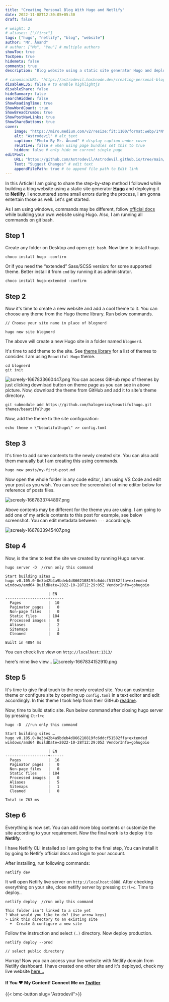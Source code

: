 ```yaml
---
title: "Creating Personal Blog With Hugo and Netlify"
date: 2022-11-08T12:30:05+05:30
draft: false

# weight: 2
# aliases: ["/first"]
tags: ["hugo", "netlify", "blog", "website"]
author: "Mr. Ånand"
# author: ["Me", "You"] # multiple authors
showToc: true
TocOpen: true
hidemeta: false
comments: true
description: "Blog website using a static site generator Hugo and deploying it to Netlify"

# canonicalURL: "https://astrodevil.hashnode.dev/creating-personal-blog-with-hugo-and-netlify"
disableHLJS: false # to enable highlightjs
disableShare: false
hideSummary: false
searchHidden: false
ShowReadingTime: true
ShowWordCount: true
ShowBreadCrumbs: true
ShowPostNavLinks: true
ShowShareButtons: true
cover:
    image: "https://miro.medium.com/v2/resize:fit:1100/format:webp/1*NtuDRc6-q2W9XYxApC4deg.png" # image path/url
    alt: "Astrodevil" # alt text
    caption: "Photo By Mr. Ånand" # display caption under cover
    relative: false # when using page bundles set this to true
    hidden: false # only hide on current single page
editPost:
    URL: "https://github.com/Astrodevil/Astrodevil.github.io/tree/main/content"
    Text: "Suggest Changes" # edit text
    appendFilePath: true # to append file path to Edit link
---
```


In this Article! I am going to share the step-by-step method I followed while building a blog website using a static site generator **[Hugo](https://gohugo.io/)** and deploying it to **Netlify**. I encountered some small errors during the process, I am gonna entertain those as well. Let's get started.

As I am using windows, commands may be different, follow [official docs](https://gohugo.io/documentation/) while building your own website using Hugo. Also, I am running all commands on git bash.

## Step 1

Create any folder on Desktop and open `git bash`. Now time to install hugo.

```
choco install hugo -confirm
```
Or if you need the “extended” Sass/SCSS version: for some supported theme. Better install it from `cmd` by running it as administrator.

```
choco install hugo-extended -confirm
```
## Step 2
Now it's time to create a new website and add a cool theme to it. You can choose any theme from the Hugo theme library. Run below commands.

```
// Choose your site name in place of blognerd

hugo new site blognerd
```
The above will create a new Hugo site in a folder named `blognerd`.

It's time to add theme to the site. See [theme library](https://themes.gohugo.io/) for a list of themes to consider. I am using `Beautiful Hugo` theme. 

```
cd blognerd
git init
```


![screely-1667833660447.png](https://cdn.hashnode.com/res/hashnode/image/upload/v1667833676076/PKpoGXV0I.png)
You can access GitHub repo of themes by just clicking download button on theme page as you can see in above picture.
Now, download the theme from GitHub and add it to site's theme directory.

```
git submodule add https://github.com/halogenica/beautifulhugo.git  themes/beautifulhugo
```
Now, add the theme to the site configuration:
```
echo theme = \"beautifulhugo\" >> config.toml
```
## Step 3
It's time to add some contents to the newly created site. You can also add them manually but I am creating this using commands.
```
hugo new posts/my-first-post.md
```
Now open the whole folder in any code editor, I am using VS Code and edit your post as you wish. You can see the screenshot of mine editor below for reference of posts files.

![screely-1667833744897.png](https://cdn.hashnode.com/res/hashnode/image/upload/v1667833762276/DsRn2AOzq.png)

Above contents may be different for the theme you are using. I am going to add one of my article contents to this post for example, see below screenshot. You can edit metadata between `---` accordingly.

![screely-1667833945407.png](https://cdn.hashnode.com/res/hashnode/image/upload/v1667833967425/FSSqga1wz.png)

## Step 4
Now, is the time to test the site we created by running Hugo server.
```
hugo server -D  //run only this command 

Start building sites …
hugo v0.105.0-0e3b42b4a9bdeb4d866210819fc6ddcf51582ffa+extended windows/amd64 BuildDate=2022-10-28T12:29:05Z VendorInfo=gohugoio

                   | EN
-------------------+------
  Pages            |  10
  Paginator pages  |   0
  Non-page files   |   0
  Static files     | 184
  Processed images |   0
  Aliases          |   2
  Sitemaps         |   1
  Cleaned          |   0

Built in 4884 ms

```
You can check live view on `http://localhost:1313/`

here's mine live view...
![screely-1667834152910.png](https://cdn.hashnode.com/res/hashnode/image/upload/v1667834183565/PRMRHTJtn.png)

## Step 5
It's time to give final touch to the newly created site. You can customize theme or configure site by opening up `config.toml` in a text editor and edit accordingly. In this theme I took help from their GitHub [readme](https://github.com/halogenica/beautifulhugo#readme). 

Now, time to build static site. Run below command after closing hugo server by pressing `Ctrl+c`

```
hugo -D  //run only this command

Start building sites …
hugo v0.105.0-0e3b42b4a9bdeb4d866210819fc6ddcf51582ffa+extended windows/amd64 BuildDate=2022-10-28T12:29:05Z VendorInfo=gohugoio

                   | EN
-------------------+------
  Pages            |  16
  Paginator pages  |   0
  Non-page files   |   0
  Static files     | 184
  Processed images |   0
  Aliases          |   5
  Sitemaps         |   1
  Cleaned          |   0

Total in 763 ms
```
## Step 6
Everything is now set. You can add more blog contents or customize the site according to your requirement. Now the final work is to deploy it to **Netlify**.

I have Netlify CLI installed so I am going to the final step, You can install it by going to Netlify official docs and login to your account. 

After installing, run following commands:
```
netlify dev
```
It will open Netlify live server on `http://localhost:8888`. After checking everything on your site, close netlify server by pressing `Ctrl+c`. Time to deploy..
```
netlify deploy  //run only this command 

This folder isn't linked to a site yet
? What would you like to do? (Use arrow keys)
> Link this directory to an existing site
  +  Create & configure a new site

```
Follow the instruction and select `(.)` directory. Now deploy production.

```
netlify deploy --prod

// select public directory 
```
Hurray! Now you can access your live website with Netlify domain from Netlify dashboard. I have created one other site and it's deployed, check my live website [here...](https://bloggeek.netlify.app/)


#### If You ❤️ My Content! Connect Me on  [Twitter](https://mobile.twitter.com/Astrodevil_) 

{{< bmc-button slug="Astrodevil">}}
